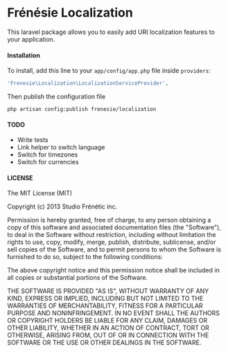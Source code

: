 Frénésie Localization
=====================

This laravel package allows you to easily add URI localization features to your application.

#### Installation

To install, add this line to your `app/config/app.php` file inside `providers`:

```php
'Frenesie\Localization\LocalizationServiceProvider',
```

Then publish the configuration file

```
php artisan config:publish frenesie/localization
```

#### TODO

- Write tests
- Link helper to switch language
- Switch for timezones
- Switch for currencies

#### LICENSE

The MIT License (MIT)

Copyright (c) 2013 Studio Frénétic inc.

Permission is hereby granted, free of charge, to any person obtaining a copy
of this software and associated documentation files (the "Software"), to deal
in the Software without restriction, including without limitation the rights
to use, copy, modify, merge, publish, distribute, sublicense, and/or sell
copies of the Software, and to permit persons to whom the Software is
furnished to do so, subject to the following conditions:

The above copyright notice and this permission notice shall be included in
all copies or substantial portions of the Software.

THE SOFTWARE IS PROVIDED "AS IS", WITHOUT WARRANTY OF ANY KIND, EXPRESS OR
IMPLIED, INCLUDING BUT NOT LIMITED TO THE WARRANTIES OF MERCHANTABILITY,
FITNESS FOR A PARTICULAR PURPOSE AND NONINFRINGEMENT. IN NO EVENT SHALL THE
AUTHORS OR COPYRIGHT HOLDERS BE LIABLE FOR ANY CLAIM, DAMAGES OR OTHER
LIABILITY, WHETHER IN AN ACTION OF CONTRACT, TORT OR OTHERWISE, ARISING FROM,
OUT OF OR IN CONNECTION WITH THE SOFTWARE OR THE USE OR OTHER DEALINGS IN
THE SOFTWARE.